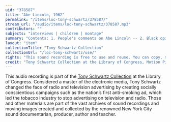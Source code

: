 ```yaml
---
uid: "378587"
title: "Abe Lincoln, 1962"
permalink: "/items/loc-tony-schwartz/378587/"
stream_url: "/audio/items/loc-tony-schwartz/378587.mp3"
contributors: ""
subjects: "interviews | children | montage"
summary: "Contents: 1. People's comments on Abe Lincoln -- 2. Black opinion on living in the north or south."
layout: "item"
collectionTitle: "Tony Schwartz Collection"
collectionUrl: "/loc-tony-schwartz/use/"
rights: "This sound recording is free to use and reuse. You can copy, modify, distribute and perform the work, even for commercial purposes, all without asking permission. Attribution is recommended but not required."
credit: "Tony Schwartz Collection at the Library of Congress, Motion Picture, Broadcasting and Recorded Sound Division."
---
```


This audio recording is part of the [Tony Schwartz Collection](https://www.loc.gov/rr/record/schwartzcollection.html) at the Library of Congress. Considered a master of the electronic media, Tony Schwartz changed the face of radio and television advertising by creating socially conscientious campaigns such as the nation’s first anti-smoking ad, which led the tobacco industry to stop advertising on television and radio. Those and other materials are part of the vast archives of sound recordings and moving images created and collected by the renowned New York City sound documentarian, producer, author and teacher.